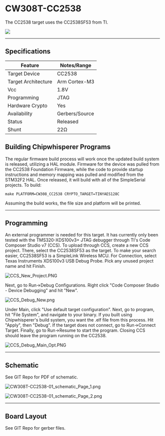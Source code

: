 # CW308T-CC2538

The CC2538 target uses the CC2538SF53 from TI.

![](Images/CC2538_Wiki.PNG)

---

## Specifications

| Feature | Notes/Range |
|---------|----------|
| Target Device | CC2538 |
| Target Architecture | Arm Cortex-M3 |
| Vcc | 1.8V |
| Programming | JTAG |
| Hardware Crypto | Yes |
| Availability | Gerbers/Source |
| Status | Released |
| Shunt | 22Ω |

## Building Chipwhisperer Programs

The regular firmware build process will work once the updated build
system is released, utilizing a HAL module. Firmware for the device was
pulled from the CC2538 Foundation Firmware, while the code to provide
startup instructions and memory mapping was pulled and modified from the
STM32F2 HAL. Once released, it will build with all of the SimpleSerial
projects. To build:

`make PLATFORM=CW308_CC2538 CRYPTO_TARGET=TINYAES128C`

Assuming the build works, the file size and platform will be printed.

---

## Programming

An external programmer is needed for this target. It has currently only
been tested with the TMS320-XDS100v3+ JTAG debugger through TI's Code
Composer Studio v7 (CCS). To upload through CCS, create a new CCS
project. There, select the CC2538SF53 as the target. To make your search
easier, CC2538SF53 is a SimpleLink Wireless MCU. For Connection, select
Texas Instruments XDS100v3 USB Debug Probe. Pick any unused project name
and hit Finish.

![CCS\_New\_Project.PNG](Images/CCS_New_Project.png "CCS_New_Project.PNG")

Next, go to Run->Debug Configurations. Right click "Code Composer
Studio - Device Debugging" and hit "New".

![CCS\_Debug\_New.png](Images/CCS_Debug_New.png "CCS_Debug_New.png")

Under Main, click "Use default target configuration". Next, go to
program, hit "File System", and navigate to your binary. If you built
using Chipwhisperer's build system, you want the .elf file from this
process. Hit "Apply", then "Debug". If the target does not connect, go
to Run-\>Connect Target. Finally, go to Run-\>Resume to start the
program. Closing CCS should leave the program running on the CC2538.

![CCS\_Debug\_Main\_Opt.PNG](Images/CCS_Debug_Main_Opt.png
"CCS_Debug_Main_Opt.PNG")

---

## Schematic

See GIT Repo for PDF of schematic.

![CW308T-CC2538-01\_schematic\_Page\_1.png](Images/CW308T-CC2538-01_schematic_Page_1.png
"CW308T-CC2538-01_schematic_Page_1.png")

![CW308T-CC2538-01\_schematic\_Page\_2.png](Images/CW308T-CC2538-01_schematic_Page_2.png
"CW308T-CC2538-01_schematic_Page_2.png")

---

## Board Layout

See GIT Repo for gerber files.
